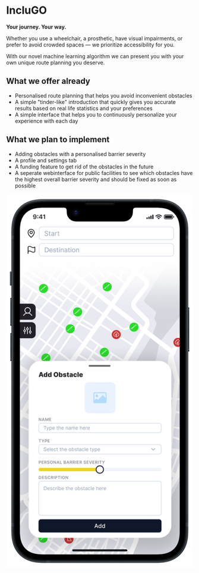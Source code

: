 # IncluGO
**Your journey. Your way.**

Whether you use a wheelchair, a prosthetic, have visual impairments, 
or prefer to avoid crowded spaces — we prioritize accessibility for you.

With our novel machine learning algorithm we can present you with your own unique route planning you deserve.

## What we offer already
- Personalised route planning that helps you avoid inconvenient obstacles
- A simple "tinder-like" introduction that quickly gives you accurate results based on real life statistics and your preferences
- A simple interface that helps you to continuously personalize your experience with each day

## What we plan to implement
- Adding obstacles with a personalised barrier severity
- A profile and settings tab
- A funding feature to get rid of the obstacles in the future
- A seperate webinterface for public facilities to see which obstacles have the highest overall barrier severity and should be fixed as soon as possible

![Adding Pictures](public/pictures/adding.png)